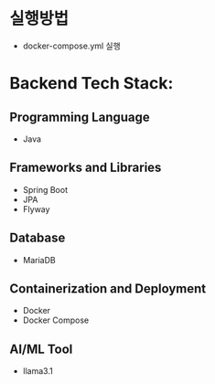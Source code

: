 # 실행방법
- docker-compose.yml 실행

# Backend Tech Stack: 
## Programming Language
- Java

## Frameworks and Libraries
- Spring Boot
- JPA
- Flyway

## Database
- MariaDB

## Containerization and Deployment
- Docker
- Docker Compose

## AI/ML Tool
- llama3.1


